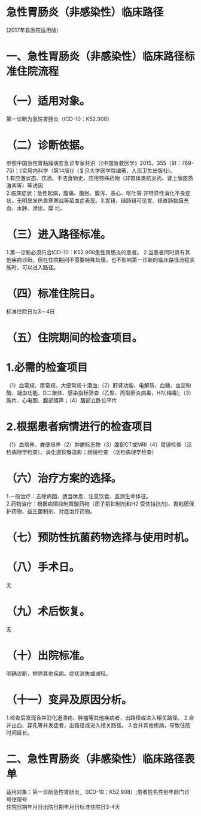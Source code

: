 # 急性胃肠炎（非感染性）临床路径  
(2017年县医院适用版）  
# 一、急性胃肠炎（非感染性）临床路径标准住院流程  
# （一）适用对象。  
第一诊断为急性胃肠炎（ICD-10：K52.908）  
# （二）诊断依据。  
参照中国急性胃黏膜病变急诊专家共识（《中国急救医学》2015，355（9)：769-75)；《实用内科学（第14版)》（复旦大学医学院编著，人民卫生出版社)。  
1.有应激状态、饮酒、不洁食物史、应用特殊药物（非笛体类抗炎药、肾上腺皮质激素等）等诱因  
2.临床症状：急性起病，腹痛、腹胀、腹泻、恶心、呕吐等 非特异性消化不良症状。无明显发热畏寒寒战等菌血症表现。3.胃镜、结肠镜可见胃、结直肠黏膜充血、水肿、渗出、糜 烂。  
# （三）进入路径标准。  
1.第一诊断必须符合ICD-10：K52.908急性胃肠炎的患者。
2.当患者同时具有其他疾病诊断，但在住院期间不需要特殊处理，也不影响第一诊断的临床路径流程实施时，可以进入路径。  
# （四）标准住院日。  
标准住院日为3－4日  
# （五）住院期间的检查项目。  
# 1.必需的检查项目  
（1）血常规、尿常规、大便常规十潜血;（2）肝肾功能、电解质、血糖、血淀粉酶、凝血功能、D二聚体、感染指标筛查（乙型、丙型肝炎病毒，HIV,梅毒);（3）胸片、心电图、腹部超声；（4）腹部立卧位平片  
# 2.根据患者病情进行的检查项目  
（1）血培养、粪便培养（2）肿瘤标志物（3）腹部CT或MRI（4）胃镜检查（活检病理学检查）、消化道钡餐造影；肠镜检查 （活检病理学检查）  
# （六）治疗方案的选择。  
1.一般治疗：去除病因、适当休息、注意饮食、监测生命体征。  
2.药物治疗：根据病情抑制胃酸药物（质子泵抑制剂和H2 受体拮抗剂)、胃粘膜保护药物、益生菌制剂、对症治疗药物。  
# （七）预防性抗菌药物选择与使用时机。  
# （八）手术日。  
无  
# （九）术后恢复。  
无  
# （十）出院标准。  
明确诊断，排除其他疾病。症状消失或减轻。  
# （十一）变异及原因分析。  
1.检查后发现合并消化道溃疡、肿瘤等其他疾病者，出路径或进入相关路径。
2.合并出血、穿孔等并发症者，出路径或进入相关路径。
3.合并其他疾病，导致住院时间延长。  
# 二、急性胃肠炎（非感染性）临床路径表单  
适用对象：第一诊断急性胃肠炎_（ICD-10：K52.908）;患者姓名性别年龄门诊号住院号  
住院日期年月日出院日期年月日标准住院日3-4天  
